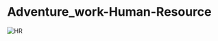 # Adventure_work-Human-Resource
![HR](https://github.com/user-attachments/assets/5647bdb4-ccd2-41a9-b148-45bded796b47)
